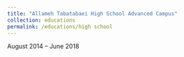 ```yaml
---
title: "Allameh Tabatabaei High School Advanced Campus"
collection: educations
permalink: /educations/high school
---
```

August 2014 – June 2018
